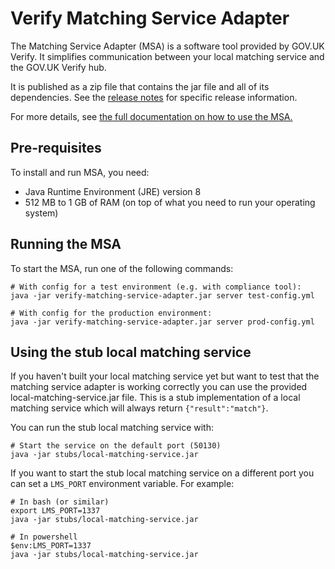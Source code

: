 Verify Matching Service Adapter
===============================

The Matching Service Adapter (MSA) is a software tool provided by GOV.UK
Verify. It simplifies communication between your local matching service and the
GOV.UK Verify hub.

It is published as a zip file that contains the jar file and all of its dependencies.
See the [release notes](RELEASE_NOTES.md) for specific release information.

For more details, see [the full documentation on how to use the MSA.](https://www.docs.verify.service.gov.uk/legacy/build-ms/msa/#matching-service-adapter)

Pre-requisites
--------------

To install and run MSA, you need:

* Java Runtime Environment (JRE) version 8
* 512 MB to 1 GB of RAM (on top of what you need to run your operating system)

Running the MSA
---------------

To start the MSA, run one of the following commands:

```
# With config for a test environment (e.g. with compliance tool):
java -jar verify-matching-service-adapter.jar server test-config.yml
```

```
# With config for the production environment:
java -jar verify-matching-service-adapter.jar server prod-config.yml
```

Using the stub local matching service
-------------------------------------

If you haven't built your local matching service yet but want to test that the matching service
adapter is working correctly you can use the provided local-matching-service.jar file. This is a
stub implementation of a local matching service which will always return `{"result":"match"}`.

You can run the stub local matching service with:

```
# Start the service on the default port (50130)
java -jar stubs/local-matching-service.jar
```

If you want to start the stub local matching service on a different port you can set a `LMS_PORT`
environment variable. For example:

```
# In bash (or similar)
export LMS_PORT=1337
java -jar stubs/local-matching-service.jar

# In powershell
$env:LMS_PORT=1337
java -jar stubs/local-matching-service.jar
```

